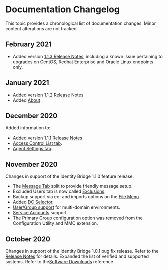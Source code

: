 [title]: # (Changelog)
[tags]: # (doc changes)
[priority]: # (31001)
# Documentation Changelog

This topic provides a chronological list of documentation changes. Minor content alterations are not tracked.

## February 2021

* Added version [1.1.3 Release Notes](rn-1.1.3.md), including a known issue pertaining to upgrades on CentOS, Redhat Enterprise and Oracle Linux endpoints only.

## January 2021

* Added version [1.1.2 Release Notes](rn-1.1.2.md)
* Added [About](../cfg-util/index.md#help_menu)

## December 2020

Added information to:

* Added version [1.1.1 Release Notes](rn-1.1.1.md)
* [Access Control List tab](../cfg-util/acl/index.md#panel).
* [Agent Settings tab](../cfg-util/agent-settings/index.md).

## November 2020

Changes in support of the Identity Bridge 1.1.0 feature release.

* The [Message Tab](../cfg-util/custom-msg/index.md) split to provide friendly message setup.
* Excluded Users tab is now called [Exclusions](../cfg-util/excl-users/index.md).
* Backup support via ex- and imports options on the [File Menu](../cfg-util/file-menu/index.md).
* Added [DC Selector](../cfg-util/dc-selector.md).
* [User/Group support](../cfg-util/general/index.md) for multi-domain environments.
* [Service Accounts](../cfg-util/service-accts/index.md) support. 
* The Primary Group configuration option was removed from the Configuration Utility and MMC extension.

## October 2020

Changes in support of the Identity Bridge 1.0.1 bug fix release. Refer to the [Release Notes](rn-1.0.1.md) for details. Expanded the list of verified and supported systems. Refer to the[Software Downloads](../install/sw-downloads.md) reference.
